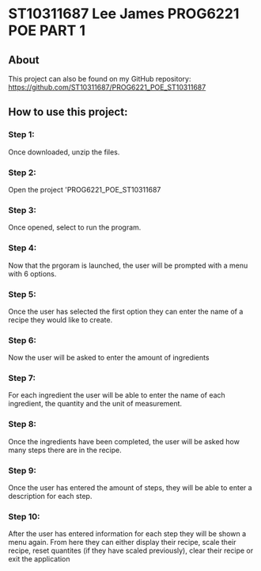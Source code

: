 # ST10311687 Lee James PROG6221 POE PART 1

## About 
This project can also be found on my GitHub repository: https://github.com/ST10311687/PROG6221_POE_ST10311687


## How to use this project:

### Step 1:
Once downloaded, unzip the files.

### Step 2:
Open the project 'PROG6221_POE_ST10311687

### Step 3:
Once opened, select to run the program.

### Step 4:
Now that the prgoram is launched, the user will be prompted with a menu with 6 options.

### Step 5:
Once the user has selected the first option they can enter the name of a recipe they would like to create. 

### Step 6:
Now the user will be asked to enter the amount of ingredients

### Step 7:
For each ingredient the user will be able to enter the name of each ingredient, the quantity and the unit of measurement.

### Step 8:
Once the ingredients have been completed, the user will be asked how many steps there are in the recipe.

### Step 9:
Once the user has entered the amount of steps, they will be able to enter a description for each step.

### Step 10:
After the user has entered information for each step they will be shown a menu again. From here they can either display their recipe, scale their recipe, reset quantites (if they have scaled previously), clear their recipe or exit the application
